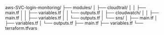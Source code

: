 aws-SVC-login-monitoring/
├── modules/
│   ├── cloudtrail/
│   │   ├── main.tf
│   │   ├── variables.tf
│   │   └── outputs.tf
│   ├── cloudwatch/
│   │   ├── main.tf
│   │   ├── variables.tf
│   │   └── outputs.tf
│   └── sns/
│       ├── main.tf
│       ├── variables.tf
│       └── outputs.tf
├── main.tf
├── variables.tf
└── terraform.tfvars
